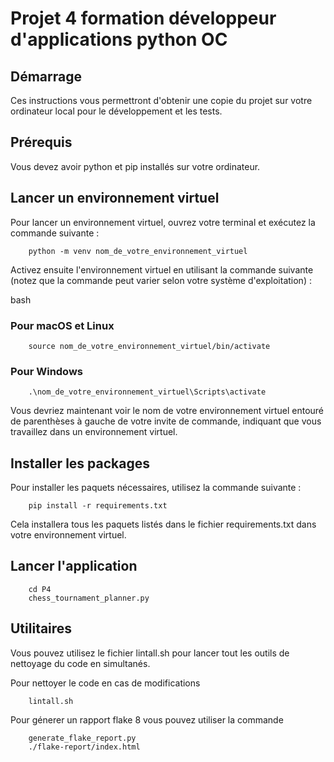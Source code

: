 # Projet 4 formation développeur d'applications python OC

## Démarrage
Ces instructions vous permettront d'obtenir une copie du projet sur votre ordinateur local pour le développement et les tests.

## Prérequis
Vous devez avoir python et pip installés sur votre ordinateur.

## Lancer un environnement virtuel
Pour lancer un environnement virtuel, ouvrez votre terminal et exécutez la commande suivante :

```
    python -m venv nom_de_votre_environnement_virtuel
```

Activez ensuite l'environnement virtuel en utilisant la commande suivante (notez que la commande peut varier selon votre système d'exploitation) :

bash
### Pour macOS et Linux

```
    source nom_de_votre_environnement_virtuel/bin/activate
```

### Pour Windows
```
    .\nom_de_votre_environnement_virtuel\Scripts\activate
```

Vous devriez maintenant voir le nom de votre environnement virtuel entouré de parenthèses à gauche de votre invite de commande, indiquant que vous travaillez dans un environnement virtuel.

## Installer les packages
Pour installer les paquets nécessaires, utilisez la commande suivante :

```
    pip install -r requirements.txt
```

Cela installera tous les paquets listés dans le fichier requirements.txt dans votre environnement virtuel.

## Lancer l'application

```
    cd P4
    chess_tournament_planner.py
```

## Utilitaires
Vous pouvez utilisez le fichier lintall.sh pour lancer tout les outils de nettoyage du code en simultanés.

Pour nettoyer le code en cas de modifications
```
    lintall.sh
```

Pour génerer un rapport flake 8 vous pouvez utiliser la commande 

```
    generate_flake_report.py
    ./flake-report/index.html
```
